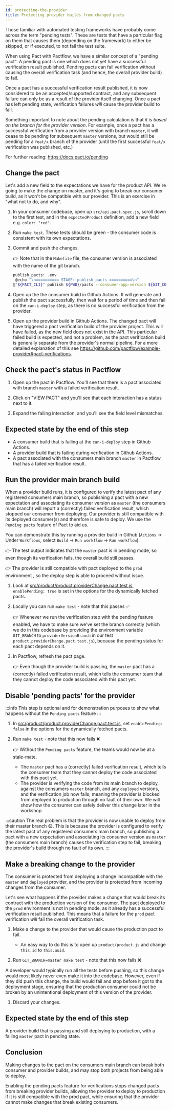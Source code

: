 ```yaml
---
id: protecting-the-provider
title: Protecting provider builds from changed pacts
---
```


Those familiar with automated testing frameworks have probably come across the term "pending tests". These are tests that have a particular flag on them that causes them (depending on the framework) to either be skipped, or if executed, to not fail the test suite.

When using Pact with Pactflow, we have a similar concept of a "pending pact". A pending pact is one which does not yet have a successful verification result published. Pending pacts can fail verification without causing the overall verification task (and hence, the overall provider build) to fail.

Once a pact has a successful verification result published, it is now considered to be an accepted/supported contract, and any subsequent failure can only be as a result of the provider itself changing. Once a pact has left pending state, verification failures *will* cause the provider build to fail.

Something important to note about the pending calculation is that *it is based on the branch for the provider version*. For example, once a pact has a successful verification from a provider version with branch `master`, it will cease to be pending for subsequent `master` versions, but would still be pending for a `feat/x` branch of the provider (until the first successful `feat/x` verification was published, etc.)

For further reading: <https://docs.pact.io/pending>

## Change the pact

Let's add a new field to the expectations we have for the product API. We're going to make the change on master, and it's going to break our consumer build, as it won't be compatible with our provider. This is an exercise in "what not to do, and why".

1. In your consumer codebase, open up `src/api.pact.spec.js`, scroll down to the first test, and in the `expectedProduct` definition, add a new field e.g. `color: "red"`.

1. Run `make test`. These tests should be green - the consumer code is consistent with its own expectations.
   <!-- should we have a note here, as the consumer code doesnt depend on this field, this is consumer drift?  -->

1. Commit and push the changes.

    👉 Note that in the `Makefile` file, the consumer version is associated with the name of the git branch.

    ```bash
    publish_pacts: .env
     @echo "\n========== STAGE: publish pacts ==========\n"
    @"${PACT_CLI}" publish ${PWD}/pacts --consumer-app-version ${GIT_COMMIT} --branch ${GIT_BRANCH}
    ```

1. Open up the the consumer build in Github Actions. It will generate and publish the pact successfully, then wait for a period of time and then fail on the `can-i-deploy` step, as there is no successful verification from the provider.

1. Open up the provider build in Github Actions. The changed pact will have triggered a pact verification build of the provider project. This will have failed, as the new field does not exist in the API. This particular failed build is expected, and not a problem, as the pact verification build is generally separate from the provider's normal pipeline. For a more detailed explanation of this see <https://github.com/pactflow/example-provider#pact-verifications>.

## Check the pact's status in Pactflow

1. Open up the pact in Pactflow. You'll see that there is a pact associated with branch `master` with a failed verification result.

1. Click on "VIEW PACT" and you'll see that each interaction has a status next to it.

1. Expand the failing interaction, and you'll see the field level mismatches.

## Expected state by the end of this step

* A consumer build that is failing at the `can-i-deploy` step in Github Actions.
* A provider build that is failing during verification in Github Actions.
* A pact associated with the consumers main branch `master` in Pactflow that has a failed verification result.

## Run the provider main branch build

When a provider build runs, it is configured to verify the latest pact of any registered consumers main branch, so publishing a pact with a new expectation and associating its consumer version as `master` (the consumers main branch) will report a (correctly) failed verification result, which stopped our consumer from deploying. Our provider is still compatible with its deployed consumer(s) and therefore is safe to deploy. We use the `Pending pacts` feature of Pact to aid us.

You can demonstrate this by running a provider build in Github (`Actions` -> Under `Workflows`, select `Build` -> `Run workflow` -> `Run workflow`).

 👉 The test output indicates that the `master` pact is in pending mode, so even though its verification fails, the overall build still passes.

 👉 The provider is still compatible with pact deployed to the `prod` environment , so the deploy step is able to proceed without issue.

1. Look at [src/product/product.providerChange.pact.test.js](https://github.com/pactflow/example-provider/blob/master/src/product/product.providerChange.pact.test.js), `enablePending: true` is set in the options for the dynamically fetched pacts.

1. Locally you can run `make test` - note that this passes ✅

    👉 Whenever we run the verification step with the pending feature enabled, we have to make sure we've set the branch correctly (which we do in this codebase by providing the environment variable `GIT_BRANCH` to `providerVersionBranch` in our test `product.providerChange.pact.test.js`), because the pending status for each pact depends on it.

1. In Pactflow, refresh the pact page.

    👉 Even though the provider build is passing, the `master` pact has a (correctly) failed verification result, which tells the consumer team that they cannot deploy the code associated with this pact yet.

## Disable 'pending pacts' for the provider

:::info
This step is optional and for demonstration purposes to show what happens without the `Pending pacts` feature
:::

1. In [src/product/product.providerChange.pact.test.js](https://github.com/pactflow/example-provider/blob/master/src/product/product.providerChange.pact.test.js), set `enablePending: false` in the options for the dynamically fetched pacts.

2. Run `make test` - note that this now fails ❌

    👉 Without the `Pending pacts` feature, the teams would now be at a stale-mate.
    * The `master` pact has a (correctly) failed verification result, which tells the consumer team that they cannot deploy the code associated with this pact yet.
    * The provider is verifying the code from its main branch to deploy, against the consumers `master` branch, and any `deployed` versions, and the verification job now fails, meaning the provider is blocked from deployed to production through no fault of their own. We will show how the consumer can safely deliver this change later in the workshop

:::caution
The real problem is that the provider is now unable to deploy from their master branch 😧.
This is because the provider is configured to verify the latest pact of any registered consumers main branch, so publishing a pact with a new expectation and associating its consumer version as `master` (the consumers main branch) causes the verification step to fail, breaking the provider's build through no fault of its own.
:::

## Make a breaking change to the provider

The consumer is protected from deploying a change incompatible with the `master` and `deployed` provider, and the provider is protected from incoming changes from the consumer.

Let's see what happens if the provider makes a change that would break its contract with the production version of the consumer. The pact deployed to the `prod` environment is not in pending mode, as it already has a successful verification result published. This means that a failure for the `prod` pact verification *will* fail the overall verification task.

1. Make a change to the provider that would cause the production pact to fail.
    * An easy way to do this is to open up `product/product.js` and change `this.id` to `this.uuid`.

1. Run `GIT_BRANCH=master make test` - note that this now fails ❌

  A developer would typically run all the tests before pushing, so this change would most likely never even make it into the codebase. However, even if they did push this change, the build would fail and stop before it got to the deployment stage, ensuring that the production consumer could not be broken by an unintentional deployment of this version of the provider.

1. Discard your changes.

## Expected state by the end of this step

A provider build that is passing and still deploying to production, with a failing `master` pact in pending state.

## Conclusion

Making changes to the pact on the consumers main branch can break both consumer and provider builds, and may stop both projects from being able to deploy.

Enabling the pending pacts feature for verifications stops changed pacts from breaking provider builds, allowing the provider to deploy to production if it is still compatible with the prod pact, while ensuring that the provider cannot make changes that break existing consumers.
